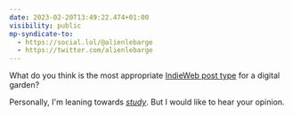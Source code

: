 ```yaml
---
date: 2023-02-20T13:49:22.474+01:00
visibility: public
mp-syndicate-to:
  - https://social.lol/@alienlebarge
  - https://twitter.com/alienlebarge
---
```

What do you think is the most appropriate [IndieWeb post type](https://indieweb.org/Category:PostType) for a digital garden?

Personally, I'm leaning towards [_study_](https://indieweb.org/study). But I would like to hear your opinion.
